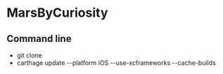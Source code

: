 # MarsByCuriosity

## Command line
- git clone 
- carthage update --platform iOS --use-xcframeworks --cache-builds   
